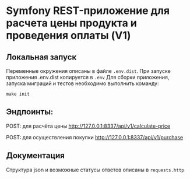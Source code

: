 # Symfony REST-приложение для расчета цены продукта и проведения оплаты (V1)

## Локальная запуск
Переменные окружения описаны в файле `.env.dist`. При запуске приложения .env.dist копируется в `.env`
Для сборки приложения, запуска миграций и тестов необходимо выполнить команду:
```
make init
```

## Эндпоинты:
POST: для расчёта цены
http://127.0.0.1:8337/api/v1/calculate-price

POST: для осуществления покупки
http://127.0.0.1:8337/api/v1/purchase

## Документация
Структура json и возможные статусы ответов описаны в `requests.http`
